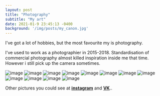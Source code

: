 ```yaml
---
layout: post
title: "Photography"
subtitle: "My art"
date: 2021-01-9 23:45:13 -0400
background: '/img/posts/my_canon.jpg'
---
```



I've got a lot of hobbies, but the most favourite my is photography.

I've used to work as a photographier in 2015-2018. Standardisation of commercial photography  almost killed inspiration inside me that time. However i still pick up the camera sometimes.

<img class="img-fluid" src="/img/posts/photography/IMG_6382.jpg" alt="image">

<img class="img-fluid" src="/img/posts/photography/IMG_5376.jpg" alt="image">

<img class="img-fluid" src="/img/posts/photography/IMG_3526.jpg" alt="image">

<img class="img-fluid" src="/img/posts/photography/кромка общая (2).jpg" alt="image">

<img class="img-fluid" src="/img/posts/photography/EFFECTS.jpg" alt="image">

<img class="img-fluid" src="/img/posts/photography/IMG_0081.jpg" alt="image">

<img class="img-fluid" src="/img/posts/photography/IMG_1638.jpg" alt="image">

<img class="img-fluid" src="/img/posts/photography/IMG_3197.jpg" alt="image">

<img class="img-fluid" src="/img/posts/photography/IMG_6263.jpg" alt="image">

<img class="img-fluid" src="/img/posts/photography/IMG_7607.jpg" alt="image">

<img class="img-fluid" src="/img/posts/photography/IMG_8625.jpg" alt="image">

<img class="img-fluid" src="/img/posts/photography/SPB.jpg" alt="image">

Other pictures you could see at **[instagram](https://www.instagram.com/yarikinez_foto/)** and **[VK](https://vk.com/yarifoto)**..